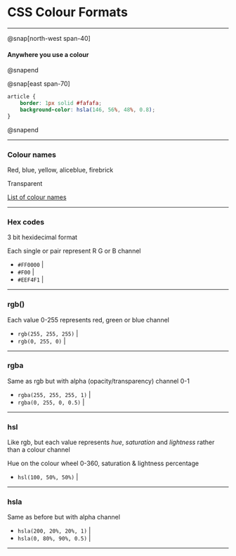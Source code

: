 # CSS Colour Formats

---
@snap[north-west span-40]
#### Anywhere you use a colour
@snapend

@snap[east span-70]
```css
article {
	border: 1px solid #fafafa;
	background-color: hsla(146, 56%, 48%, 0.8);
}
```
@snapend

---

### Colour names

Red, blue, yellow, aliceblue, firebrick

Transparent

[List of colour names](https://en.wikipedia.org/wiki/X11_color_names)

---

### Hex codes

3 bit hexidecimal format

Each single or pair represent R G or B channel

- `#FF0000` |
- `#F00` |
- `#EEF4F1` |

---

### rgb()

Each value 0-255 represents red, green or blue channel

- `rgb(255, 255, 255)` |
- `rgb(0, 255, 0)` |

---

### rgba

Same as rgb but with alpha (opacity/transparency) channel 0-1

- `rgba(255, 255, 255, 1)` |
- `rgba(0, 255, 0, 0.5)` |

---

### hsl

Like rgb, but each value represents *hue*, *saturation* and *lightness* rather than a colour channel

Hue on the colour wheel 0-360, saturation & lightness percentage

- `hsl(100, 50%, 50%)` |

---

### hsla

Same as before but with alpha channel

- `hsla(200, 20%, 20%, 1)` |
- `hsla(0, 80%, 90%, 0.5)` |

---
